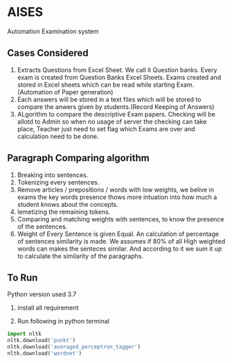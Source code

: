 # AISES
Automation Examination system


## Cases Considered
1. Extracts Questions from Excel Sheet. We call it Question banks. Every exam is created from Question Banks Excel Sheets. Exams created and stored in Excel sheets which can be read while starting Exam.(Automation of Paper generation)
2. Each answers will be stored in a text files which will be stored to compare the anwers given by students.(Record Keeping of Answers)
3. ALgorithm to compare the descriptive Exam papers. Checking will be allotd to Admin so when no usage of server the checking can take place, Teacher just need to set flag which Exams are over and calculation need to be done.

## Paragraph Comparing algorithm
1. Breaking into sentences.
2. Tokenizing every sentences.
3. Remove articles / prepositions / words with low weights, we belive in exams the key words presence thows more intuation into how much a student knows about the concepts.
4. lemetizing the remaining tokens. 
5. Comparing and matching weights with sentences, to know the presence of the sentences.
6. Weight of Every Sentence is given Equal. An calculation of percentage of sentences similarity is made. We assumes if 80% of all High weighted words can makes the senteces similar. And according to it we sum it up to calculate the similarity of the paragraphs.


## To Run 
Python version used 3.7

1) install all requirement

2) Run following in python terminal

```python
import nltk
nltk.download('punkt')
nltk.download('averaged_perceptron_tagger')
nltk.download('wordnet')
```
